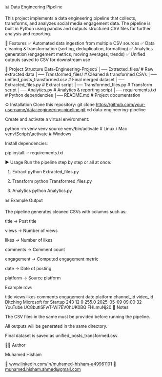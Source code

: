📊 Data Engineering Pipeline

This project implements a data engineering pipeline that collects, transforms, and analyzes social media engagement data. The pipeline is built in Python using pandas and outputs structured CSV files for further analysis and reporting.

🚀 Features
✅ Automated data ingestion from multiple CSV sources
✅ Data cleaning & transformation (sorting, deduplication, formatting)
✅ Analytics generation (engagement metrics, moving averages, trends)
✅ Unified outputs saved to CSV for downstream use

📂 Project Structure
Data-Engineering-Project/
│── Extracted_files/              # Raw extracted data
│── Transformed_files/            # Cleaned & transformed CSVs
│── unified_posts_transformed.csv # Final merged dataset
│── Extracted_files.py            # Extract script
│── Transformed_files.py          # Transform script
│── Analytics.py                  # Analytics & reporting script
│── requirements.txt              # Python dependencies
│── README.md                     # Project documentation

⚙️ Installation
Clone this repository:
git clone https://github.com/your-username/data-engineering-pipeline.git
cd data-engineering-pipeline

Create and activate a virtual environment:

python -m venv venv
source venv/bin/activate   # Linux / Mac
venv\Scripts\activate      # Windows

Install dependencies:

pip install -r requirements.txt

▶️ Usage
Run the pipeline step by step or all at once:

1. Extract
python Extracted_files.py

2. Transform
python Transformed_files.py

3. Analytics
python Analytics.py

📊 Example Output

The pipeline generates cleaned CSVs with columns such as:

title → Post title

views → Number of views

likes → Number of likes

comments → Comment count

engagement → Computed engagement metric

date → Date of posting

platform → Source platform

Example row:

title	views	likes	comments	engagement	date	platform	channel_id	video_id
Ditching Microsoft for Startup	243	12	0	255.0	2025-05-09 09:00:32	YouTube	UC8butISFwT-Wl7EV0hUK0BQ	FHLmuNj20
📌 Notes

The CSV files in the same must be provided before running the pipeline.

All outputs will be generated in the same directory.

Final dataset is saved as unified_posts_transformed.csv.

👨‍💻 Author

Muhamed Hisham

💼 www.linkedin.com/in/muhamed-hisham-a49961101
📧 muhamed.hisham.ahmed@gmail.com

